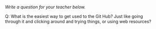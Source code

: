 _Write a question for your teacher below._

Q: What is the easiest way to get used to the Git Hub? Just like going through it and clicking around and trying things, or using web resources?

